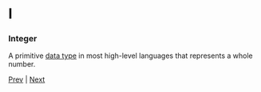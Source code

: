 # I

### Integer
A primitive [data type](./d#data-type) in most high-level languages that represents a whole number. 

[Prev](./h.md) | [Next](./j.md)
